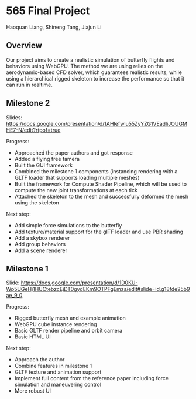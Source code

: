 # 565 Final Project

Haoquan Liang, Shineng Tang, Jiajun Li

## **Overview**

Our project aims to create a realistic simulation of butterfly flights and behaviors using WebGPU. The method we are using relies on the aerodynamic-based CFD solver, which guarantees realistic results, while using a hierarchical rigged skeleton to increase the performance so that it can run in realtime. 

## **Milestone 2**
Slides: https://docs.google.com/presentation/d/1AHIefwlu55ZyYZG1VEadliJOUGMHE7-N/edit?rtpof=true

Progress:
- Approached the paper authors and got response
- Added a flying free famera
- Built the GUI framework
- Combined the milestone 1 components (instancing rendering with a GLTF loader that supports loading multiple meshes)
- Built the framework for Compute Shader Pipeline, which will be used to compute the new joint transformations at each tick
- Attached the skeleton to the mesh and successfully deformed the mesh using the skeleton

Next step:
- Add simple force simulations to the butterfly
- Add texture/material support for the glTF loader and use PBR shading
- Add a skybox renderer
- Add group behaviors
- Add a scene renderer


## **Milestone 1**

Slide: https://docs.google.com/presentation/d/1D0KU-Wp5UGeHj1HUCtebzcEjDT0gydEKm9OTPFgEmzs/edit#slide=id.g18fde25b9ae_9_0

Progress:
- Rigged butterfly mesh and example animation
- WebGPU cube instance rendering
- Basic GLTF render pipeline and orbit camera
- Basic HTML UI

Next step:
- Approach the author
- Combine features in milestone 1
- GLTF texture and animation support
- Implement full content from the reference paper including force simulation and maneuvering control
- More robust UI
